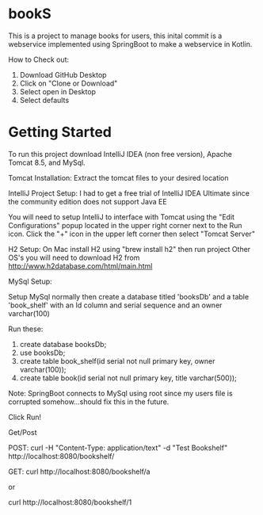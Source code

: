# bookS
This is a project to manage books for users, this inital commit is a webservice implemented using SpringBoot to make a webservice in Kotlin.  

How to Check out:
1. Download GitHub Desktop
2. Click on "Clone or Download"
3. Select open in Desktop
4. Select defaults

# Getting Started
To run this project download IntelliJ IDEA (non free version), Apache Tomcat 8.5, and MySql.  

Tomcat Installation:
Extract the tomcat files to your desired location

IntelliJ Project Setup:
I had to get a free trial of IntelliJ IDEA Ultimate since the community edition does not support Java EE

You will need to setup IntelliJ to interface with Tomcat using the "Edit Configurations" popup located in the upper right corner next to the Run icon. Click the "+" icon in the upper left corner then select "Tomcat Server"

H2 Setup:
On Mac install H2 using "brew install h2" then run project
Other OS's you will need to download H2 from http://www.h2database.com/html/main.html

MySql Setup:

Setup MySql normally then create a database titled 'booksDb' and a table 'book_shelf' with an Id column and serial sequence and an owner varchar(100)

Run these:

1. create database booksDb;
2. use booksDb;
3. create table book_shelf(id serial not null primary key, owner varchar(100));
4. create table book(id serial not null primary key, title varchar(500));

Note: SpringBoot connects to MySql using root since my users file is corrupted somehow...should fix this in the future.

Click Run!  

Get/Post

POST:
curl -H "Content-Type: application/text" -d "Test Bookshelf" http://localhost:8080/bookshelf/

GET: 
curl http://localhost:8080/bookshelf/a

or 

curl http://localhost:8080/bookshelf/1
